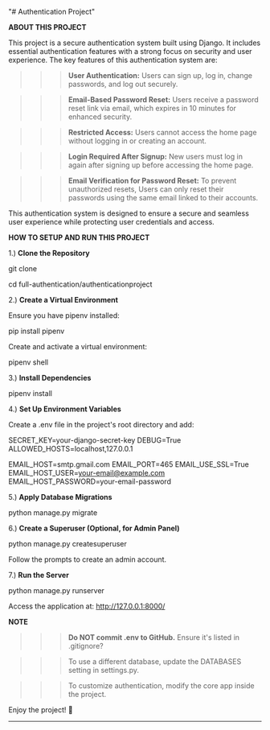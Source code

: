 "# Authentication Project" 

 **ABOUT THIS PROJECT**

 This project is a secure authentication system built using Django. It includes essential authentication features with a strong focus on security and user experience. The key features of this authentication system are:

>>> **User Authentication:** Users can sign up, log in, change passwords, and log out securely.

>>> **Email-Based Password Reset:** Users receive a password reset link via email, which expires in 10 minutes for enhanced security.

>>> **Restricted Access:** Users cannot access the home page without logging in or creating an account.

>>> **Login Required After Signup:** New users must log in again after signing up before accessing the home page.

>>> **Email Verification for Password Reset:** To prevent unauthorized resets, Users can only reset their passwords using the same email linked to their accounts.

This authentication system is designed to ensure a secure and seamless user experience while protecting user credentials and access.


**HOW TO SETUP AND RUN THIS PROJECT**

1.) **Clone the Repository**

   git clone <your-repo-url>
   
   cd full-authentication/authenticationproject
   
2.) **Create a Virtual Environment**

Ensure you have pipenv installed:

   pip install pipenv

Create and activate a virtual environment:

   pipenv shell

3.) **Install Dependencies**

   pipenv install

4.) **Set Up Environment Variables**
   
Create a .env file in the project's root directory and add:

   SECRET_KEY=your-django-secret-key
   DEBUG=True
   ALLOWED_HOSTS=localhost,127.0.0.1

   EMAIL_HOST=smtp.gmail.com
   EMAIL_PORT=465
   EMAIL_USE_SSL=True
   EMAIL_HOST_USER=your-email@example.com
   EMAIL_HOST_PASSWORD=your-email-password

5.) **Apply Database Migrations**

   python manage.py migrate

6.) **Create a Superuser (Optional, for Admin Panel)**

   python manage.py createsuperuser
   
Follow the prompts to create an admin account.

7.) **Run the Server**

   python manage.py runserver
   
Access the application at: http://127.0.0.1:8000/

**NOTE**

>>> **Do NOT commit .env to GitHub.** Ensure it's listed in .gitignore?

>>> To use a different database, update the DATABASES setting in settings.py.

>>> To customize authentication, modify the core app inside the project.

Enjoy the project! 🚀

 ************************************************************************************************************************************************************************************************************************************************************************************
